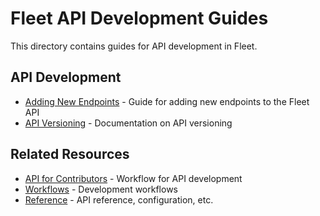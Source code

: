 # Fleet API Development Guides

This directory contains guides for API development in Fleet.

## API Development

- [Adding New Endpoints](adding-new-endpoints.md) - Guide for adding new endpoints to the Fleet API
- [API Versioning](api-versioning.md) - Documentation on API versioning

## Related Resources

- [API for Contributors](../../reference/api-for-contributors.md) - Workflow for API development
- [Workflows](../../workflows/README.md) - Development workflows
- [Reference](../../reference/README.md) - API reference, configuration, etc.